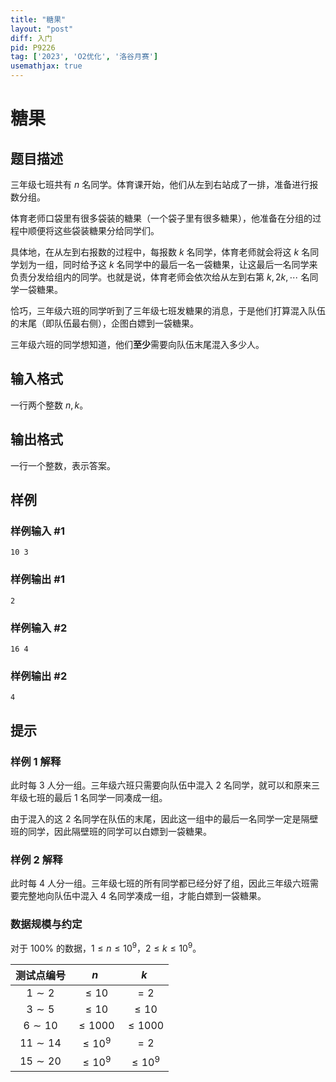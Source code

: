 ```yaml
---
title: "糖果"
layout: "post"
diff: 入门
pid: P9226
tag: ['2023', 'O2优化', '洛谷月赛']
usemathjax: true
---
```


# 糖果
## 题目描述

三年级七班共有 $n$ 名同学。体育课开始，他们从左到右站成了一排，准备进行报数分组。

体育老师口袋里有很多袋装的糖果（一个袋子里有很多糖果），他准备在分组的过程中顺便将这些袋装糖果分给同学们。

具体地，在从左到右报数的过程中，每报数 $k$ 名同学，体育老师就会将这 $k$ 名同学划为一组，同时给予这 $k$ 名同学中的最后一名一袋糖果，让这最后一名同学来负责分发给组内的同学。也就是说，体育老师会依次给从左到右第 $k,2k,\cdots$ 名同学一袋糖果。

恰巧，三年级六班的同学听到了三年级七班发糖果的消息，于是他们打算混入队伍的末尾（即队伍最右侧），企图白嫖到一袋糖果。

三年级六班的同学想知道，他们**至少**需要向队伍末尾混入多少人。
## 输入格式

一行两个整数 $n, k$。
## 输出格式

一行一个整数，表示答案。
## 样例

### 样例输入 #1
```
10 3
```
### 样例输出 #1
```
2
```
### 样例输入 #2
```
16 4
```
### 样例输出 #2
```
4
```
## 提示

### 样例 1 解释

此时每 $3$ 人分一组。三年级六班只需要向队伍中混入 $2$ 名同学，就可以和原来三年级七班的最后 $1$ 名同学一同凑成一组。

由于混入的这 $2$ 名同学在队伍的末尾，因此这一组中的最后一名同学一定是隔壁班的同学，因此隔壁班的同学可以白嫖到一袋糖果。

### 样例 2 解释

此时每 $4$ 人分一组。三年级七班的所有同学都已经分好了组，因此三年级六班需要完整地向队伍中混入 $4$ 名同学凑成一组，才能白嫖到一袋糖果。

### 数据规模与约定

对于 $100\%$ 的数据，$1 \leq n \leq 10 ^ {9}$，$2 \leq k \leq 10 ^ 9$。

| 测试点编号 | $n$ | $k$ |
| :-----------: | :-----------: | :-----------: |
| $1 \sim 2$ | $\leq 10$ | $= 2$ |
| $3 \sim 5$ | $\leq 10$ | $\leq 10$ |
| $6 \sim 10$ | $\leq 1000$ | $\leq 1000$ |
| $11 \sim 14$ | $\leq 10 ^ 9$ | $= 2$ |
| $15 \sim 20$ | $\leq 10 ^ 9$ | $\leq 10 ^ 9$ |
